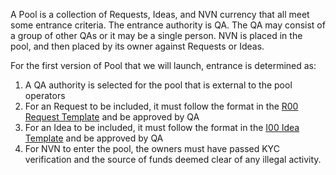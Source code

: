 A Pool is a collection of Requests, Ideas, and NVN currency that all meet some entrance criteria.
The entrance authority is QA. The QA may consist of a group of other QAs or it may be a single person. NVN is placed in the pool, and then placed by its owner against Requests or Ideas.

For the first version of Pool that we will launch, entrance is determined as:

1. A QA authority is selected for the pool that is external to the pool operators
1. For an Request to be included, it must follow the format in the [R00 Request Template](../../nfas/Requests/R00%20Request%20Template.md) and be approved by QA
1. For an Idea to be included, it must follow the format in the [I00 Idea Template](../../nfas/Ideas/I00%20Idea%20Template.md) and be approved by QA
1. For NVN to enter the pool, the owners must have passed KYC verification and the source of funds deemed clear of any illegal activity.
